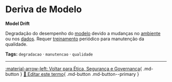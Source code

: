 # Deriva de Modelo

**Model Drift**

Degradação do desempenho do [modelo](../conceitos-fundamentais/modelo.md) devido a mudanças no [ambiente](../agentes-ia/ambiente.md) ou nos [dados](../conceitos-fundamentais/dados.md). Requer [treinamento](../conceitos-fundamentais/treinamento.md) periódico para manutenção da qualidade.


**Tags:** `degradacao` · `manutencao` · `qualidade`

---

[:material-arrow-left: Voltar para Ética, Segurança e Governança](index.md){ .md-button }
[📝 Editar este termo](https://github.com/seu-usuario/glossario-ia/edit/main/glossario.yaml){ .md-button .md-button--primary }
